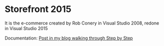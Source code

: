 # Storefront 2015

It is the e-commerce created by Rob Conery in Visual Studio 2008, redone in Visual Studio 2015

Documentation: [Post in my blog walking through Step by Step](http://jaider.net/posts/1079-creating-storefront-in-asp-net-5/)
